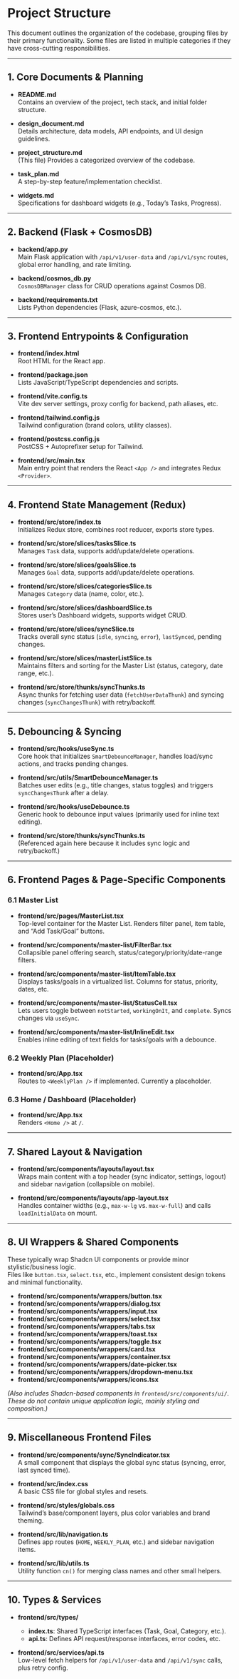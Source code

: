 # Project Structure

This document outlines the organization of the codebase, grouping files by their primary functionality. Some files are listed in multiple categories if they have cross-cutting responsibilities.

---

## 1. Core Documents & Planning

- **README.md**  
  Contains an overview of the project, tech stack, and initial folder structure.

- **design_document.md**  
  Details architecture, data models, API endpoints, and UI design guidelines.

- **project_structure.md**  
  (This file) Provides a categorized overview of the codebase.

- **task_plan.md**  
  A step-by-step feature/implementation checklist.

- **widgets.md**  
  Specifications for dashboard widgets (e.g., Today’s Tasks, Progress).

---

## 2. Backend (Flask + CosmosDB)

- **backend/app.py**  
  Main Flask application with `/api/v1/user-data` and `/api/v1/sync` routes, global error handling, and rate limiting.

- **backend/cosmos_db.py**  
  `CosmosDBManager` class for CRUD operations against Cosmos DB.

- **backend/requirements.txt**  
  Lists Python dependencies (Flask, azure-cosmos, etc.).

---

## 3. Frontend Entrypoints & Configuration

- **frontend/index.html**  
  Root HTML for the React app.

- **frontend/package.json**  
  Lists JavaScript/TypeScript dependencies and scripts.

- **frontend/vite.config.ts**  
  Vite dev server settings, proxy config for backend, path aliases, etc.

- **frontend/tailwind.config.js**  
  Tailwind configuration (brand colors, utility classes).

- **frontend/postcss.config.js**  
  PostCSS + Autoprefixer setup for Tailwind.

- **frontend/src/main.tsx**  
  Main entry point that renders the React `<App />` and integrates Redux `<Provider>`.

---

## 4. Frontend State Management (Redux)

- **frontend/src/store/index.ts**  
  Initializes Redux store, combines root reducer, exports store types.

- **frontend/src/store/slices/tasksSlice.ts**  
  Manages `Task` data, supports add/update/delete operations.

- **frontend/src/store/slices/goalsSlice.ts**  
  Manages `Goal` data, supports add/update/delete operations.

- **frontend/src/store/slices/categoriesSlice.ts**  
  Manages `Category` data (name, color, etc.).

- **frontend/src/store/slices/dashboardSlice.ts**  
  Stores user’s Dashboard widgets, supports widget CRUD.

- **frontend/src/store/slices/syncSlice.ts**  
  Tracks overall sync status (`idle`, `syncing`, `error`), `lastSynced`, pending changes.

- **frontend/src/store/slices/masterListSlice.ts**  
  Maintains filters and sorting for the Master List (status, category, date range, etc.).

- **frontend/src/store/thunks/syncThunks.ts**  
  Async thunks for fetching user data (`fetchUserDataThunk`) and syncing changes (`syncChangesThunk`) with retry/backoff.

---

## 5. Debouncing & Syncing

- **frontend/src/hooks/useSync.ts**  
  Core hook that initializes `SmartDebounceManager`, handles load/sync actions, and tracks pending changes.

- **frontend/src/utils/SmartDebounceManager.ts**  
  Batches user edits (e.g., title changes, status toggles) and triggers `syncChangesThunk` after a delay.

- **frontend/src/hooks/useDebounce.ts**  
  Generic hook to debounce input values (primarily used for inline text editing).

- **frontend/src/store/thunks/syncThunks.ts**  
  (Referenced again here because it includes sync logic and retry/backoff.)

---

## 6. Frontend Pages & Page-Specific Components

### 6.1 Master List

- **frontend/src/pages/MasterList.tsx**  
  Top-level container for the Master List. Renders filter panel, item table, and “Add Task/Goal” buttons.

- **frontend/src/components/master-list/FilterBar.tsx**  
  Collapsible panel offering search, status/category/priority/date-range filters.

- **frontend/src/components/master-list/ItemTable.tsx**  
  Displays tasks/goals in a virtualized list. Columns for status, priority, dates, etc.

- **frontend/src/components/master-list/StatusCell.tsx**  
  Lets users toggle between `notStarted`, `workingOnIt`, and `complete`. Syncs changes via `useSync`.

- **frontend/src/components/master-list/InlineEdit.tsx**  
  Enables inline editing of text fields for tasks/goals with a debounce.

### 6.2 Weekly Plan (Placeholder)

- **frontend/src/App.tsx**  
  Routes to `<WeeklyPlan />` if implemented. Currently a placeholder.

### 6.3 Home / Dashboard (Placeholder)

- **frontend/src/App.tsx**  
  Renders `<Home />` at `/`.

---

## 7. Shared Layout & Navigation

- **frontend/src/components/layouts/layout.tsx**  
  Wraps main content with a top header (sync indicator, settings, logout) and sidebar navigation (collapsible on mobile).

- **frontend/src/components/layouts/app-layout.tsx**  
  Handles container widths (e.g., `max-w-lg` vs. `max-w-full`) and calls `loadInitialData` on mount.

---

## 8. UI Wrappers & Shared Components

These typically wrap Shadcn UI components or provide minor stylistic/business logic.  
Files like `button.tsx`, `select.tsx`, etc., implement consistent design tokens and minimal functionality.

- **frontend/src/components/wrappers/button.tsx**  
- **frontend/src/components/wrappers/dialog.tsx**  
- **frontend/src/components/wrappers/input.tsx**  
- **frontend/src/components/wrappers/select.tsx**  
- **frontend/src/components/wrappers/tabs.tsx**  
- **frontend/src/components/wrappers/toast.tsx**  
- **frontend/src/components/wrappers/toggle.tsx**  
- **frontend/src/components/wrappers/card.tsx**  
- **frontend/src/components/wrappers/container.tsx**  
- **frontend/src/components/wrappers/date-picker.tsx**  
- **frontend/src/components/wrappers/dropdown-menu.tsx**  
- **frontend/src/components/wrappers/icons.tsx**  

*(Also includes Shadcn-based components in `frontend/src/components/ui/`. These do not contain unique application logic, mainly styling and composition.)*

---

## 9. Miscellaneous Frontend Files

- **frontend/src/components/sync/SyncIndicator.tsx**  
  A small component that displays the global sync status (syncing, error, last synced time).

- **frontend/src/index.css**  
  A basic CSS file for global styles and resets.

- **frontend/src/styles/globals.css**  
  Tailwind’s base/component layers, plus color variables and brand theming.

- **frontend/src/lib/navigation.ts**  
  Defines app routes (`HOME`, `WEEKLY_PLAN`, etc.) and sidebar navigation items.

- **frontend/src/lib/utils.ts**  
  Utility function `cn()` for merging class names and other small helpers.

---

## 10. Types & Services

- **frontend/src/types/**  
  - **index.ts**: Shared TypeScript interfaces (Task, Goal, Category, etc.).  
  - **api.ts**: Defines API request/response interfaces, error codes, etc.

- **frontend/src/services/api.ts**  
  Low-level fetch helpers for `/api/v1/user-data` and `/api/v1/sync` calls, plus retry config.

